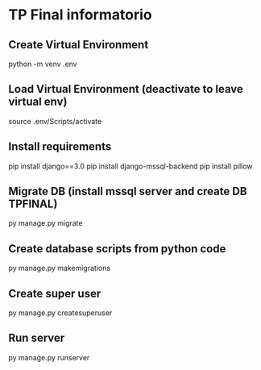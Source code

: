 # TP Final informatorio

## Create Virtual Environment
python -m venv .env

## Load Virtual Environment (deactivate to leave virtual env)
source .env/Scripts/activate

## Install requirements
pip install django==3.0
pip install django-mssql-backend
pip install pillow

## Migrate DB (install mssql server and create DB TPFINAL)
py manage.py migrate

## Create database scripts from python code
py manage.py makemigrations

## Create super user
py manage.py createsuperuser 

## Run server
py manage.py runserver
